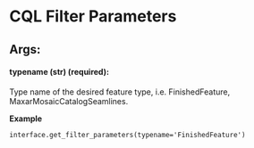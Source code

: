 # CQL Filter Parameters


## Args:

#### typename (str) (required): 

  Type name of the desired feature type, i.e. FinishedFeature, MaxarMosaicCatalogSeamlines.
  
  **Example**

	interface.get_filter_parameters(typename='FinishedFeature')